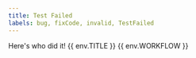 ```yaml
---
title: Test Failed
labels: bug, fixCode, invalid, TestFailed
---
```

Here's who did it! {{ env.TITLE }} {{ env.WORKFLOW }}
